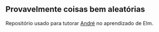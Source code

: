 ## Provavelmente coisas bem aleatórias

Repositório usado para tutorar [André](https://github.com/decoesp) no aprendizado de Elm.
